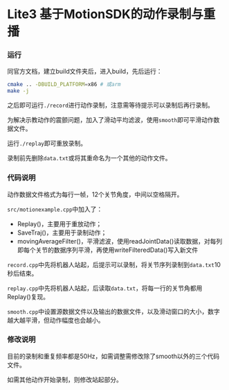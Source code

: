 # Lite3 基于MotionSDK的动作录制与重播
### 运行
同官方文档，建立build文件夹后，进入build，先后运行：
```bash
cmake .. -DBUILD_PLATFORM=x86 # 或arm
make -j
```
之后即可运行`./record`进行动作录制，注意需等待提示可以录制后再行录制。

为解决示教动作的震颤问题，加入了滑动平均滤波，使用`smooth`即可平滑动作数据文件。

运行`./replay`即可重放录制。

录制前先删除`data.txt`或将其重命名为一个其他的动作文件。
### 代码说明
动作数据文件格式为每行一帧，12个关节角度，中间以空格隔开。

`src/motionexample.cpp`中加入了：
- Replay()，主要用于重放动作；
- SaveTraj()，主要用于录制动作；
- movingAverageFilter()，平滑滤波，使用readJointData()读取数据，对每列即每个关节的数据序列平滑，再使用writeFilteredData()写入新文件

`record.cpp`中先将机器人站起，后提示可以录制，将关节序列录制到`data.txt`10秒后结束。

`replay.cpp`中先将机器人站起，后读取`data.txt`，将每一行的关节角都用Replay()复现。

`smooth.cpp`中设置源数据文件以及输出的数据文件，以及滑动窗口的大小，数字越大越平滑，但动作幅度也会越小。
### 修改说明
目前的录制和重复频率都是50Hz，如需调整需修改除了smooth以外的三个代码文件。

如需其他动作开始录制，则修改站起部分。